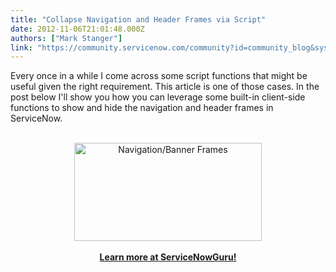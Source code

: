 ```yaml
---
title: "Collapse Navigation and Header Frames via Script"
date: 2012-11-06T21:01:48.000Z
authors: ["Mark Stanger"]
link: "https://community.servicenow.com/community?id=community_blog&sys_id=1c7dae29dbd0dbc01dcaf3231f961922"
---
```

<p>Every once in a while I come across some script functions that might be useful given the right requirement. This article is one of those cases. In the post below I'll show you how you can leverage some built-in client-side functions to show and hide the navigation and header frames in ServiceNow.<br /><br /><center><a href="http://www.servicenowguru.com/system-ui/ui-scripts-system-ui/collapse-navigation-header-frames-script/"><img src="http://www.servicenowguru.com/wp-content/uploads/2012/11/NavigationBannerFrames-300x157.jpg" alt="Navigation/Banner Frames" title="Navigation/Banner Frames" width="300" height="157" class="aligncenter size-medium wp-image-4654" /></a><br /><br /><a href="http://www.servicenowguru.com/system-ui/ui-scripts-system-ui/collapse-navigation-header-frames-script/"><b>Learn more at ServiceNowGuru!</b></a><br /></center><br /><!--break--></p>